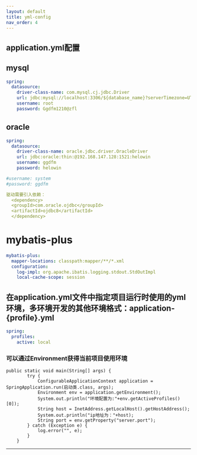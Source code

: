 ```yaml
---
layout: default
title: yml-config
nav_order: 4
---
```



## application.yml配置
## mysql
```yaml
spring:
  datasource:
    driver-class-name: com.mysql.cj.jdbc.Driver
    url: jdbc:mysql://localhost:3306/${database_name}?serverTimezone=UTC
    username: root
    password: Ggdfm1210@zfl
```

## oracle
````yaml
spring:
  datasource:
    driver-class-name: oracle.jdbc.driver.OracleDriver
    url: jdbc:oracle:thin:@192.168.147.128:1521:helowin
    username: ggdfm
    password: helowin

#username: system
#password: ggdfm

驱动需要引入依赖：
  <dependency>
  <groupId>com.oracle.ojdbc</groupId>
  <artifactId>ojdbc8</artifactId>
  </dependency>
````
# mybatis-plus
````yaml
mybatis-plus:
  mapper-locations: classpath:mapper/**/*.xml
  configuration:
    log-impl: org.apache.ibatis.logging.stdout.StdOutImpl
    local-cache-scope: session
````

## 在application.yml文件中指定项目运行时使用的yml环境，多环境开发的其他环境格式：application-{profile}.yml
````yaml
spring:
  profiles:
    active: local
````
### 可以通过Environment获得当前项目使用环境
````
public static void main(String[] args) {
        try {
            ConfigurableApplicationContext application = SpringApplication.run(启动类.class, args);
            Environment env = application.getEnvironment();
            System.out.println("环境配置为:"+env.getActiveProfiles()[0]);
            String host = InetAddress.getLocalHost().getHostAddress();
            System.out.println("ip地址为："+host);
            String port = env.getProperty("server.port");
        } catch (Exception e) {
            log.error("", e);
        }
    }
````
---



